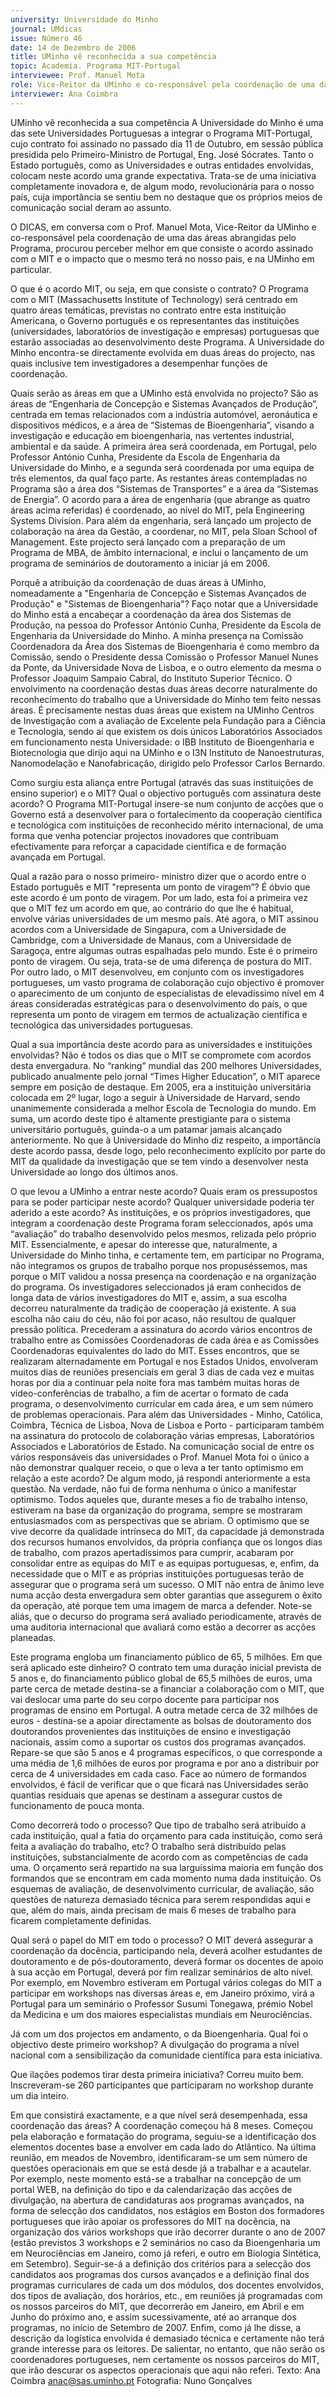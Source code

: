 ```yaml
---
university: Universidade do Minho
journal: UMdicas
issue: Número 46
date: 14 de Dezembro de 2006
title: UMinho vê reconhecida a sua competência
topic: Academia. Programa MIT-Portugal
interviewee: Prof. Manuel Mota
role: Vice-Reitor da UMinho e co-responsável pela coordenação de uma das áreas abrangidas pelo Programa
interviewer: Ana Coimbra
---
```




UMinho vê reconhecida a sua competência
A Universidade do Minho é uma das sete Universidades Portuguesas a integrar o Programa MIT-Portugal, cujo contrato foi assinado no passado dia 11 de Outubro, em sessão
pública presidida pelo Primeiro-Ministro de Portugal, Eng. José Sócrates. Tanto o Estado português, como as Universidades e outras entidades envolvidas, colocam neste
acordo uma grande expectativa. Trata-se de uma iniciativa completamente inovadora e, de algum modo, revolucionária para o nosso país, cuja importância se sentiu bem no
destaque que os próprios meios de comunicação social deram ao assunto.


O DICAS, em conversa com o Prof. Manuel Mota, Vice-Reitor da UMinho e co-responsável pela coordenação de uma das áreas abrangidas pelo Programa, procurou perceber
melhor em que consiste o acordo assinado com o MIT e o impacto que o mesmo terá no nosso pais, e na UMinho em particular.


O que é o acordo MIT, ou seja, em que
consiste o contrato?
O Programa com o MIT (Massachusetts
Institute of Technology) será centrado em
quatro áreas temáticas, previstas no
contrato entre esta instituição
Americana, o Governo português e os
representantes das instituições
(universidades, laboratórios de
investigação e empresas) portuguesas
que estarão associadas ao
desenvolvimento deste Programa.
A Universidade do Minho encontra-se
directamente evolvida em duas áreas do
projecto, nas quais inclusive tem
investigadores a desempenhar funções
de coordenação.


Quais serão as áreas em que a UMinho
está envolvida no projecto?
São as áreas de “Engenharia de
Concepção e Sistemas Avançados de
Produção”, centrada em temas
relacionados com a indústria automóvel,
aeronáutica e dispositivos médicos, e a
área de “Sistemas de Bioengenharia”,
visando a investigação e educação em
bioengenharia, nas vertentes industrial,
ambiental e da saúde. A primeira área
será coordenada, em Portugal, pelo
Professor António Cunha, Presidente da
Escola de Engenharia da Universidade
do Minho, e a segunda será coordenada
por uma equipa de três elementos, da
qual faço parte.
As restantes áreas contempladas no
Programa são a área dos “Sistemas de
Transportes” e a área da “Sistemas de
Energia”. O acordo para a área de
engenharia (que abrange as quatro
áreas acima referidas) é coordenado, ao
nível do MIT, pela Engineering Systems
Division.
Para além da engenharia, será lançado
um projecto de colaboração na área da
Gestão, a coordenar, no MIT, pela Sloan
School of Management. Este projecto
será lançado com a preparação de um
Programa de MBA, de âmbito
internacional, e inclui o lançamento de
um programa de seminários de
doutoramento a iniciar já em 2006.


Porquê a atribuição da coordenação
de duas áreas à UMinho,
nomeadamente a "Engenharia de
Concepção e Sistemas Avançados de
Produção" e "Sistemas de Bioengenharia"?
Faço notar que a Universidade do Minho
está a encabeçar a coordenação da área
dos Sistemas de Produção, na pessoa
do Professor António Cunha, Presidente
da Escola de Engenharia da
Universidade do Minho. A minha
presença na Comissão Coordenadora
da Área dos Sistemas de Bioengenharia
é como membro da Comissão, sendo o
Presidente dessa Comissão o Professor
Manuel Nunes da Ponte, da
Universidade Nova de Lisboa, e o outro
elemento da mesma o Professor
Joaquim Sampaio Cabral, do Instituto
Superior Técnico.
O envolvimento na
coordenação destas duas
áreas decorre naturalmente
do reconhecimento do
trabalho que a Universidade
do Minho tem feito nessas
áreas. É precisamente
nestas duas áreas que
existem na UMinho Centros
de Investigação com a
avaliação de Excelente pela
Fundação para a Ciência e
Tecnologia, sendo aí que
existem os dois únicos
Laboratórios Associados
em funcionamento nesta
Universidade: o IBB
Instituto de Bioengenharia e
Biotecnologia que dirijo
aqui na UMinho e o I3N
Instituto de Nanoestruturas,
Nanomodelação e
Nanofabricação, dirigido
pelo Professor Carlos
Bernardo.


Como surgiu esta aliança entre
Portugal (através das suas
instituições de ensino superior) e o
MIT? Qual o objectivo português com
assinatura deste acordo?
O Programa MIT-Portugal insere-se num
conjunto de acções que o Governo está a
desenvolver para o fortalecimento da
cooperação científica e tecnológica com
instituições de reconhecido mérito
internacional, de uma forma que venha
potenciar projectos inovadores que
contribuam efectivamente para reforçar
a capacidade científica e de formação
avançada em Portugal.


Qual a razão para o nosso primeiro-
ministro dizer que o acordo entre o
Estado português e MIT "representa
um ponto de viragem”?
É óbvio que este acordo é
um ponto de viragem. Por
um lado, esta foi a primeira
vez que o MIT fez um acordo
em que, ao contrário do que
lhe é habitual, envolve
várias universidades de um
mesmo país. Até agora, o
MIT assinou acordos com a
Universidade de Singapura,
com a Universidade de
Cambridge, com a
Universidade de Manaus,
com a Universidade de
Saragoça, entre algumas
outras espalhadas pelo
mundo. Este é o primeiro
ponto de viragem. Ou seja,
trata-se de uma diferença de
postura do MIT.
Por outro lado, o MIT desenvolveu, em
conjunto com os investigadores
portugueses, um vasto programa de
colaboração cujo objectivo é promover o
aparecimento de um conjunto de
especialistas de elevadíssimo nível em 4
áreas consideradas estratégicas para o
desenvolvimento do país, o que
representa um ponto de viragem em
termos de actualização científica e
tecnológica das universidades
portuguesas.


Qual a sua importância deste acordo
para as universidades e instituições
envolvidas?
Não é todos os dias que o MIT se
compromete com acordos desta
envergadura. No “ranking” mundial das
200 melhores Universidades, publicado
anualmente pelo jornal “Times Higher
Education”, o MIT aparece sempre em
posição de destaque. Em 2005, era a
instituição universitária colocada em 2º
lugar, logo a seguir à Universidade de
Harvard, sendo unanimemente
considerada a melhor Escola de
Tecnologia do mundo.
Em suma, um acordo deste
tipo é altamente prestigiante
para o sistema universitário
português, guinda-o a um
patamar jamais alcançado
anteriormente.
No que à Universidade do
Minho diz respeito, a
importância deste acordo
passa, desde logo, pelo
reconhecimento explícito
por parte do MIT da
qualidade da investigação
que se tem vindo a
desenvolver nesta
Universidade ao longo dos
últimos anos.


O que levou a UMinho a entrar neste
acordo? Quais eram os pressupostos
para se poder participar neste
acordo? Qualquer universidade
poderia ter aderido a este acordo?
As instituições, e os próprios
investigadores, que integram a
coordenação deste Programa foram
seleccionados, após uma “avaliação” do
trabalho desenvolvido pelos mesmos,
relizada pelo próprio MIT.
Essencialmente, e apesar do interesse
que, naturalmente, a Universidade do
Minho tinha, e certamente tem, em
participar no Programa, não integramos
os grupos de trabalho porque nos
propuséssemos, mas porque o MIT
validou a nossa presença na
coordenação e na organização do
programa. Os investigadores
seleccionados já eram conhecidos de
longa data de vários investigadores do
MIT e, assim, a sua escolha decorreu
naturalmente da tradição de cooperação
já existente. A sua escolha não caiu do
céu, não foi por acaso, não resultou de
qualquer pressão política.
Precederam a assinatura do acordo
vários encontros de trabalho entre as
Comissões Coordenadoras de cada área
e as Comissões Coordenadoras
equivalentes do lado do MIT. Esses
encontros, que se realizaram
alternadamente em Portugal e nos
Estados Unidos, envolveram muitos dias
de reuniões presenciais em geral 3 dias
de cada vez e muitas horas por dia a
continuar pela noite fora mas também
muitas horas de vídeo-conferências de
trabalho, a fim de acertar o formato de
cada programa, o desenvolvimento
curricular em cada área, e um sem
número de problemas operacionais.
Para além das Universidades - Minho,
Católica, Coimbra, Técnica de Lisboa,
Nova de Lisboa e Porto - participaram
também na assinatura do protocolo de
colaboração várias empresas,
Laboratórios Associados e Laboratórios
de Estado.
Na comunicação social de entre os
vários responsáveis das
universidades o Prof. Manuel Mota foi
o único a não demonstrar qualquer
receio, o que o leva a ter tanto
optimismo em relação a este acordo?
De algum modo, já respondi
anteriormente a esta questão. Na
verdade, não fui de forma nenhuma o
único a manifestar optimismo. Todos
aqueles que, durante meses a fio de
trabalho intenso, estiveram na base da
organização do programa, sempre se
mostraram entusiasmados com as
perspectivas que se abriam. O
optimismo que se vive decorre da
qualidade intrínseca do MIT, da
capacidade já demonstrada dos
recursos humanos envolvidos, da
própria confiança que os longos dias de
trabalho, com prazos apertadíssimos
para cumprir, acabaram por consolidar
entre as equipas do MIT e as equipas
portuguesas, e, enfim, da necessidade
que o MIT e as próprias instituições
portuguesas terão de assegurar que o
programa será um sucesso.
O MIT não entra de ânimo leve numa
acção desta envergadura sem obter
garantias que assegurem o êxito da
operação, até porque tem uma imagem
de marca a defender.
Note-se aliás, que o decurso do
programa será avaliado periodicamente,
através de uma auditoria internacional
que avaliará como estão a decorrer as
acções planeadas.


Este programa engloba um
financiamento público de 65, 5
milhões. Em que será aplicado este
dinheiro?
O contrato tem uma duração inicial
prevista de 5 anos e, do financiamento
público global de 65,5 milhões de euros,
uma parte cerca de metade destina-se
a financiar a colaboração com o MIT, que
vai deslocar uma parte do seu corpo
docente para participar nos programas
de ensino em Portugal. A outra metade cerca de 32 milhões de euros - 
destina-se a apoiar directamente as bolsas de
doutoramento dos doutorandos
provenientes das instituições de ensino e
investigação nacionais, assim como a
suportar os custos dos programas
avançados. Repare-se que são 5 anos e
4 programas específicos, o que
corresponde a uma média de 1,6 milhões
de euros por programa e por ano a
distribuir por cerca de 4 universidades
em cada caso.
Face ao número de formandos
envolvidos, é fácil de verificar que o que
ficará nas Universidades serão quantias
residuais que apenas se destinam a
assegurar custos de funcionamento de
pouca monta.


Como decorrerá todo o processo?
Que tipo de trabalho será atribuído a
cada instituição, qual a fatia do
orçamento para cada instituição,
como será feita a avaliação do
trabalho, etc?
O trabalho será distribuído pelas
instituições, substancialmente de acordo
com as competências de cada uma. O
orçamento será repartido na sua
larguíssima maioria em função dos
formandos que se encontram em cada
momento numa dada instituição. Os
esquemas de avaliação, de
desenvolvimento curricular, de
avaliação, são questões de natureza
demasiado técnica para serem
respondidas aqui e que, além do mais,
ainda precisam de mais 6 meses de
trabalho para ficarem completamente
definidas.


Qual será o papel do MIT em todo o
processo?
O MIT deverá assegurar a coordenação
da docência, participando nela, deverá
acolher estudantes de doutoramento e
de pós-doutoramento, deverá formar os
docentes de apoio à sua acção em
Portugal, deverá por fim realizar
seminários de alto nível. Por exemplo,
em Novembro estiveram em Portugal
vários colegas do MIT a participar em
workshops nas diversas áreas e, em
Janeiro próximo, virá a Portugal para um
seminário o Professor Susumi
Tonegawa, prémio Nobel da Medicina e
um dos maiores especialistas mundiais
em Neurociências.


Já com um dos projectos em
andamento, o da Bioengenharia. Qual
foi o objectivo deste primeiro
workshop?
A divulgação do programa a nível
nacional com a sensibilização da
comunidade científica para esta
iniciativa.


Que ilações podemos tirar desta
primeira iniciativa?
Correu muito bem. Inscreveram-se 260
participantes que participaram no
workshop durante um dia inteiro.


Em que consistirá exactamente, e a
que nível será desempenhada, essa
coordenação das áreas?
A coordenação começou há 8 meses.
Começou pela elaboração e formatação
do programa, seguiu-se a identificação
dos elementos docentes base a envolver
em cada lado do Atlântico.
Na última reunião, em meados de
Novembro, identificaram-se um sem número de questões operacionais em
que se está desde já a trabalhar e a
acautelar. Por exemplo, neste momento
está-se a trabalhar na concepção de um
portal WEB, na definição do tipo e da
calendarização das acções de
divulgação, na abertura de candidaturas
aos programas avançados, na forma de
selecção dos candidatos, nos estágios
em Boston dos formadores portugueses
que irão apoiar os professores do MIT na
docência, na organização dos vários
workshops que irão decorrer durante o
ano de 2007 (estão previstos 3
workshops e 2 seminários no caso da
Bioengenharia um em Neurociências
em Janeiro, como já referi, e outro em
Biologia Sintética, em Setembro).
Seguir-se-á a definição dos critérios para
a selecção dos candidatos aos
programas dos cursos avançados e a
definição final dos programas
curriculares de cada um dos módulos,
dos docentes envolvidos, dos tipos de
avaliação, dos horários, etc., em
reuniões já programadas com os nossos
parceiros do MIT, que decorrerão em
Janeiro, em Abril e em Junho do próximo
ano, e assim sucessivamente, até ao
arranque dos programas, no início de
Setembro de 2007.
Enfim, como já lhe disse, a descrição da
logística envolvida é demasiado técnica
e certamente não terá grande interesse
para os leitores. De salientar, no entanto,
que não serão os coordenadores
portugueses, nem certamente os nossos
parceiros do MIT, que irão descurar os
aspectos operacionais que aqui não
referi.
Texto: Ana Coimbra 
anac@sas.uminho.pt
Fotografia: Nuno Gonçalves